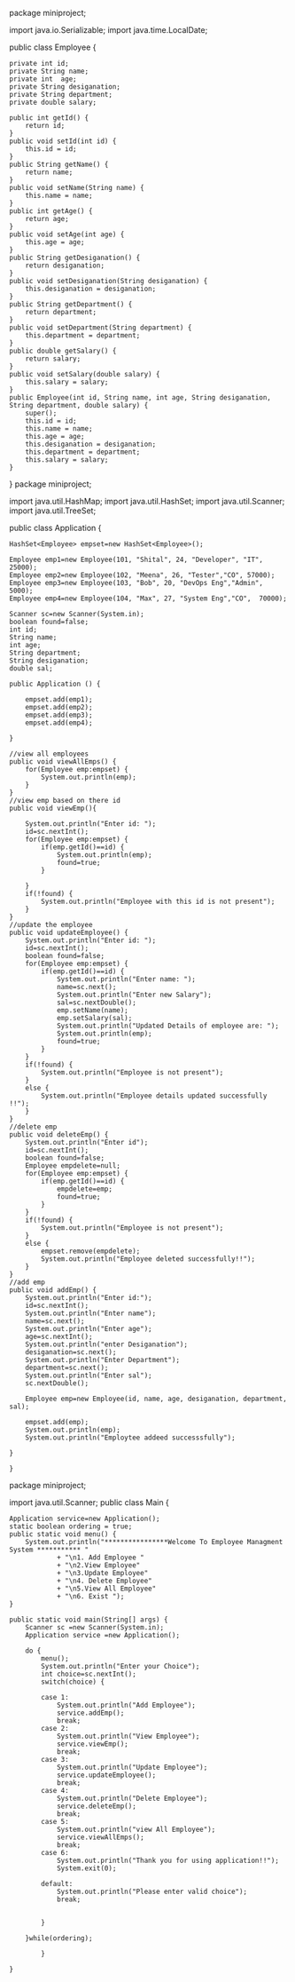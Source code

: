 package miniproject;

import java.io.Serializable;
import java.time.LocalDate;

public class Employee 
{
	
	private int id;
	private String name;
	private int  age;
	private String desiganation;
	private String department;
	private double salary;
	
	public int getId() {
		return id;
	}
	public void setId(int id) {
		this.id = id;
	}
	public String getName() {
		return name;
	}
	public void setName(String name) {
		this.name = name;
	}
	public int getAge() {
		return age;
	}
	public void setAge(int age) {
		this.age = age;
	}
	public String getDesiganation() {
		return desiganation;
	}
	public void setDesiganation(String desiganation) {
		this.desiganation = desiganation;
	}
	public String getDepartment() {
		return department;
	}
	public void setDepartment(String department) {
		this.department = department;
	}
	public double getSalary() {
		return salary;
	}
	public void setSalary(double salary) {
		this.salary = salary;
	}
	public Employee(int id, String name, int age, String desiganation, String department, double salary) {
		super();
		this.id = id;
		this.name = name;
		this.age = age;
		this.desiganation = desiganation;
		this.department = department;
		this.salary = salary;
	}
	
	
	
	
	
	

}
package miniproject;

import java.util.HashMap;
import java.util.HashSet;
import java.util.Scanner;
import java.util.TreeSet;

public class Application {
	
	HashSet<Employee> empset=new HashSet<Employee>();
	
	Employee emp1=new Employee(101, "Shital", 24, "Developer", "IT", 25000);
	Employee emp2=new Employee(102, "Meena", 26, "Tester","CO", 57000);
	Employee emp3=new Employee(103, "Bob", 20, "DevOps Eng","Admin", 5000);
	Employee emp4=new Employee(104, "Max", 27, "System Eng","CO",  70000);
	
	Scanner sc=new Scanner(System.in);
	boolean found=false;
	int id;
	String name;
	int age;
	String department;
	String desiganation;
	double sal;
	
	public Application () {
		
		empset.add(emp1);
		empset.add(emp2);
		empset.add(emp3);
		empset.add(emp4);
		
	}
	
	//view all employees
	public void viewAllEmps() {
		for(Employee emp:empset) {
			System.out.println(emp);
		}
	}
	//view emp based on there id
	public void viewEmp(){
		
		System.out.println("Enter id: ");
		id=sc.nextInt();
		for(Employee emp:empset) {
			if(emp.getId()==id) {
				System.out.println(emp);
				found=true;
			}
			
		}
		if(!found) {
			System.out.println("Employee with this id is not present");
		}
	}
	//update the employee
	public void updateEmployee() {
		System.out.println("Enter id: ");
		id=sc.nextInt();
		boolean found=false;
		for(Employee emp:empset) {
			if(emp.getId()==id) {
				System.out.println("Enter name: ");
				name=sc.next();
				System.out.println("Enter new Salary");
				sal=sc.nextDouble();
				emp.setName(name);
				emp.setSalary(sal);
				System.out.println("Updated Details of employee are: ");
				System.out.println(emp);
				found=true;
			}
		}
		if(!found) {
			System.out.println("Employee is not present");
		}
		else {
			System.out.println("Employee details updated successfully !!");
		}
	}
	//delete emp
	public void deleteEmp() {
		System.out.println("Enter id");
		id=sc.nextInt();
		boolean found=false;
		Employee empdelete=null;
		for(Employee emp:empset) {
			if(emp.getId()==id) {
				empdelete=emp;
				found=true;
			}
		}
		if(!found) {
			System.out.println("Employee is not present");
		}
		else {
			empset.remove(empdelete);
			System.out.println("Employee deleted successfully!!");
		}
	}
	//add emp
	public void addEmp() {
		System.out.println("Enter id:");
		id=sc.nextInt();
		System.out.println("Enter name");
		name=sc.next();
		System.out.println("Enter age");
		age=sc.nextInt();
		System.out.println("enter Desiganation");
		desiganation=sc.next();
		System.out.println("Enter Department");
		department=sc.next();
		System.out.println("Enter sal");
		sc.nextDouble();
		
		Employee emp=new Employee(id, name, age, desiganation, department, sal);
		
		empset.add(emp);
		System.out.println(emp);
		System.out.println("Employtee addeed successsfully");
		
	}
	
	}
package miniproject;

import java.util.Scanner;
public class Main {

	Application service=new Application();
	static boolean ordering = true;
	public static void menu() {
        System.out.println("****************Welcome To Employee Managment System *********** "
        		+ "\n1. Add Employee "
        		+ "\n2.View Employee"
        		+ "\n3.Update Employee"
        		+ "\n4. Delete Employee"
        		+ "\n5.View All Employee"
        		+ "\n6. Exist ");
    }
	 
	public static void main(String[] args) {
		Scanner sc =new Scanner(System.in);
		Application service =new Application();
		
		do {
			menu();
			System.out.println("Enter your Choice");
			int choice=sc.nextInt();
			switch(choice) {
			
			case 1:
				System.out.println("Add Employee");
				service.addEmp();
				break;
			case 2:
				System.out.println("View Employee");
				service.viewEmp();
				break;
			case 3:
				System.out.println("Update Employee");
				service.updateEmployee();
				break;
			case 4:
				System.out.println("Delete Employee");
				service.deleteEmp();
				break;
			case 5:
				System.out.println("view All Employee");
				service.viewAllEmps();
				break;
			case 6:
				System.out.println("Thank you for using application!!");
				System.exit(0);
				
			default:
				System.out.println("Please enter valid choice");
				break;
			
			
			}
			
		}while(ordering);
		
			}
		
	}
